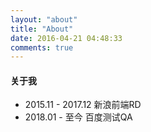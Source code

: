 ```yaml
---
layout: "about"
title: "About"
date: 2016-04-21 04:48:33
comments: true
---
```


#### 关于我
* 2015.11 - 2017.12 新浪前端RD
* 2018.01 - 至今 百度测试QA